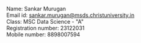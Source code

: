 Name: Sankar Murugan                                                                              
Email id: sankar.murugan@msds.christuniversity.in                                                                              
Class: MSC Data Science - "A"                                                                                                                         
Registration number: 23122031                                                                                                                        
Mobile number: 8898007594                                                                                                           
